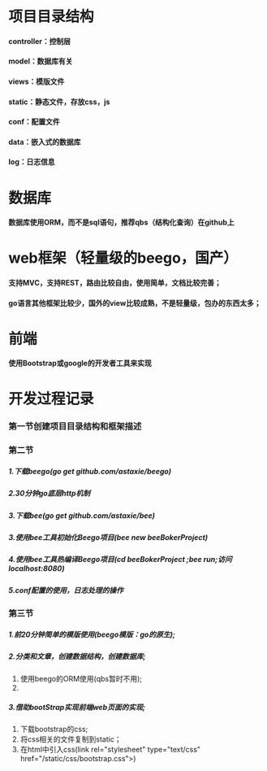# 项目目录结构
####  controller：控制层
####  model：数据库有关
####  views：模版文件
####  static：静态文件，存放css，js
####  conf：配置文件
####  data：嵌入式的数据库
####  log：日志信息

# 数据库
####  数据库使用ORM，而不是sql语句，推荐qbs（结构化查询）在github上

# web框架（轻量级的beego，国产）
####  支持MVC，支持REST，路由比较自由，使用简单，文档比较完善；
####  go语言其他框架比较少，国外的view比较成熟，不是轻量级，包办的东西太多；

# 前端
####  使用Bootstrap或google的开发者工具来实现


# 开发过程记录
### 第一节创建项目目录结构和框架描述
### 第二节
#####  1.下载beego(go get github.com/astaxie/beego)
#####  2.30分钟go底层http机制
#####  3.下载bee(go get github.com/astaxie/bee)
#####  3.使用bee工具初始化Beego项目(bee new beeBokerProject)
#####  4.使用bee工具热编译Beego项目(cd beeBokerProject ;bee run;访问localhost:8080)
#####  5.conf配置的使用，日志处理的操作
### 第三节
#####  1.前20分钟简单的模版使用(beego模版：go的原生);
#####  2.分类和文章，创建数据结构，创建数据库;
1. 使用beego的ORM使用(qbs暂时不用);
2. 
#####  3.借助bootStrap实现前端web页面的实现;
1. 下载bootstrap的css;
2. 将css相关的文件复制到static；
3. 在html中引入css(link rel="stylesheet" type="text/css" href="/static/css/bootstrap.css">)

